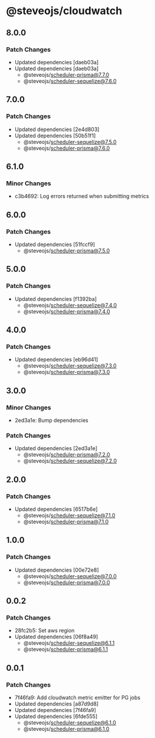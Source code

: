 # @steveojs/cloudwatch

## 8.0.0

### Patch Changes

- Updated dependencies [daeb03a]
- Updated dependencies [daeb03a]
  - @steveojs/scheduler-prisma@7.7.0
  - @steveojs/scheduler-sequelize@7.6.0

## 7.0.0

### Patch Changes

- Updated dependencies [2e4d803]
- Updated dependencies [50b51f1]
  - @steveojs/scheduler-sequelize@7.5.0
  - @steveojs/scheduler-prisma@7.6.0

## 6.1.0

### Minor Changes

- c3b4692: Log errors returned when submitting metrics

## 6.0.0

### Patch Changes

- Updated dependencies [51fccf9]
  - @steveojs/scheduler-prisma@7.5.0

## 5.0.0

### Patch Changes

- Updated dependencies [f1392ba]
  - @steveojs/scheduler-sequelize@7.4.0
  - @steveojs/scheduler-prisma@7.4.0

## 4.0.0

### Patch Changes

- Updated dependencies [eb96d41]
  - @steveojs/scheduler-sequelize@7.3.0
  - @steveojs/scheduler-prisma@7.3.0

## 3.0.0

### Minor Changes

- 2ed3a1e: Bump dependencies

### Patch Changes

- Updated dependencies [2ed3a1e]
  - @steveojs/scheduler-prisma@7.2.0
  - @steveojs/scheduler-sequelize@7.2.0

## 2.0.0

### Patch Changes

- Updated dependencies [6517b6e]
  - @steveojs/scheduler-sequelize@7.1.0
  - @steveojs/scheduler-prisma@7.1.0

## 1.0.0

### Patch Changes

- Updated dependencies [00e72e8]
  - @steveojs/scheduler-sequelize@7.0.0
  - @steveojs/scheduler-prisma@7.0.0

## 0.0.2

### Patch Changes

- 28fc2b5: Set aws region
- Updated dependencies [06f8a49]
  - @steveojs/scheduler-sequelize@6.1.1
  - @steveojs/scheduler-prisma@6.1.1

## 0.0.1

### Patch Changes

- 7f46fa9: Add cloudwatch metric emitter for PG jobs
- Updated dependencies [a87d9d8]
- Updated dependencies [7f46fa9]
- Updated dependencies [6fde555]
  - @steveojs/scheduler-sequelize@6.1.0
  - @steveojs/scheduler-prisma@6.1.0
